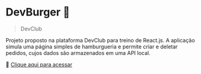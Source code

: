 # DevBurger 🍔

>DevClub

Projeto proposto na plataforma DevClub para treino de React.js. A aplicação simula uma página simples de hamburgueria e permite criar e deletar pedidos, cujos dados são armazenados em uma API local.

🔗 [Clique aqui para acessar](https://dev-burger-react.vercel.app)
